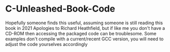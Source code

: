 # C-Unleashed-Book-Code

Hopefully someone finds this useful, assuming someone is still reading this book in 2021
Apologies to Richard Heathfield, but if like me you don't have a CD-ROM then accessing the packaged code can
be troublesome.
Some examples don't compile with a current/recent GCC version, you will need to adjust the code yourselves accordingly
